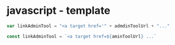 # javascript - template
```javascript
var linkAdminTool = "<a target href='" + admdinToolUrl + "..."
```

```javascript
const linkAdminTool = `<a target href=${aminToolUrl} ...`
```